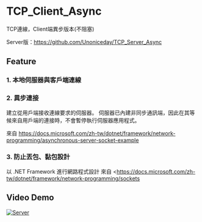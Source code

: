 # TCP_Client_Async

TCP連線，Client端異步版本(不阻塞)

Server版：https://github.com/Unoniceday/TCP_Server_Async

## Feature

### 1. 本地伺服器與客戶端連線

### 2. 異步連接

建立從用戶端接收連線要求的伺服器。 伺服器已內建非同步通訊端，因此在其等候來自用戶端的連接時，不會暫停執行伺服器應用程式。

來自 <https://docs.microsoft.com/zh-tw/dotnet/framework/network-programming/asynchronous-server-socket-example> 

### 3. 防止丟包、黏包設計

以 .NET Framework 進行網路程式設計
來自 <https://docs.microsoft.com/zh-tw/dotnet/framework/network-programming/sockets

## Video Demo

[![Server](https://img.youtube.com/vi/CHNczAMmE2g/0.jpg)](https://youtu.be/CHNczAMmE2g)
